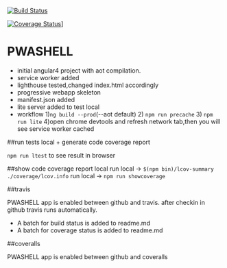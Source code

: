 [![Build Status](https://travis-ci.org/stefanaerts/PWASHELL.svg?branch=master)](https://travis-ci.org/stefanaerts/PWASHELL)

[![Coverage Status](https://coveralls.io/repos/github/stefanaerts/PWASHELL/badge.svg?branch=master)](https://coveralls.io/github/stefanaerts/PWASHELL?branch=master)]


# PWASHELL

- initial angular4 project with aot compilation.
- service worker added
- lighthouse tested,changed index.html accordingly
- progressive webapp skeleton
- manifest.json added
- lite server added to test local 
- workflow 1)`ng build --prod`(--aot default) 
           2) `npm run precache` 
           3) `npm run lite` 
           4)open chrome devtools and refresh network tab,then you will see service worker cached


##run tests local + generate code coverage report

`npm run ltest` to see result in browser


##show code coverage report local
run local -> `$(npm bin)/lcov-summary ./coverage/lcov.info`
run local -> `npm run showcoverage`

##travis

PWASHELL app is enabled between github and travis.
after checkin in github travis runs automatically.
- A batch for build status is added to readme.md
- A batch for coverage status is added to readme.md

##coveralls

PWASHELL app is enabled between github and coveralls


